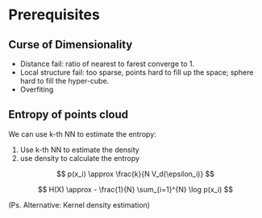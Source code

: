 # Prerequisites

## Curse of Dimensionality
- Distance fail: ratio of nearest to farest converge to 1.
- Local structure fail: too sparse, points hard to fill up the space; sphere hard to fill the hyper-cube.
- Overfiting

## Entropy of points cloud

We can use k-th NN to estimate the entropy:
1. Use k-th NN to estimate the density
2. use density to calculate the entropy

$$
p(x_i) \approx \frac{k}{N V_d(\epsilon_i)}
$$

$$
H(X) \approx - \frac{1}{N} \sum_{i=1}^{N} \log p(x_i)
$$

(Ps. Alternative: Kernel density estimation)